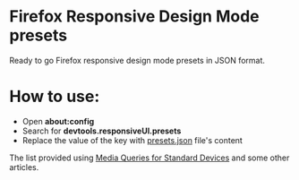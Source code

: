 # Firefox Responsive Design Mode presets
Ready to go Firefox responsive design mode presets in JSON format.

# How to use:
- Open __about:config__
- Search for __devtools.responsiveUI.presets__
- Replace the value of the key with [presets.json](https://github.com/dehghani-mehdi/firefox-responsive-design-mode-presets/blob/master/presets.json) file's content


The list provided using [Media Queries for Standard Devices](https://css-tricks.com/snippets/css/media-queries-for-standard-devices/) and some other articles.
